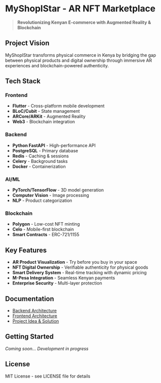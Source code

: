 # MyShopIStar - AR NFT Marketplace

> **Revolutionizing Kenyan E-commerce with Augmented Reality & Blockchain**

## Project Vision

MyShopIStar transforms physical commerce in Kenya by bridging the gap between physical products and digital ownership through immersive AR experiences and blockchain-powered authenticity.


## Tech Stack

### Frontend
- **Flutter** - Cross-platform mobile development
- **BLoC/Cubit** - State management
- **ARCore/ARKit** - Augmented Reality
- **Web3** - Blockchain integration

### Backend  
- **Python FastAPI** - High-performance API
- **PostgreSQL** - Primary database
- **Redis** - Caching & sessions
- **Celery** - Background tasks
- **Docker** - Containerization

### AI/ML
- **PyTorch/TensorFlow** - 3D model generation
- **Computer Vision** - Image processing
- **NLP** - Product categorization

### Blockchain
- **Polygon** - Low-cost NFT minting
- **Celo** - Mobile-first blockchain
- **Smart Contracts** - ERC-721/1155

## Key Features

- **AR Product Visualization** - Try before you buy in your space
- **NFT Digital Ownership** - Verifiable authenticity for physical goods
- **Smart Delivery System** - Real-time tracking with dynamic pricing
- **M-Pesa Integration** - Seamless Kenyan payments
- **Enterprise Security** - Multi-layer protection

## Documentation

- [Backend Architecture](./docs/backend_tree.md)
- [Frontend Architecture](./docs/frontend_tree.md) 
- [Project Idea & Solution](./docs/idea.md)

## Getting Started

*Coming soon... Development in progress*


## License

MIT License - see LICENSE file for details

